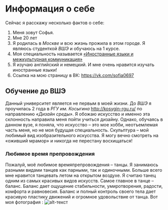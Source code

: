 # Информация о себе 
Сейчас я расскажу несколько фактов о себе:
1. Меня зовут Софья. 
2. Мне 20 лет
3. Я родилась в *Москве* и всю жизнь прожила в этом городе. Я являюсь студенткой *ВШЭ* и обучаюсь на 1 курсе. 
4. Моя специальность называется [«Иностранные языки и межкультурная коммуникация»](https://www.hse.ru/ba/lang/) 
5. Я изучаю английский и немецкий. И мне очень нравится изучать иностранные языки! 
6. Ссылка на мою страницу в ВК: <https://vk.com/sofia0697>

## Обучение до ВШЭ
Данный университет является не первым в моей жизни. До *ВШЭ* я проучилась 2 года в *РГУ им. Косыгина* <http://kosygin-rgu.ru/> по направлению *«Дизайн среды»*. Я обожаю искусство и именно эта склонность направила меня пойти учиться дизайну. Однако, обучаясь в данном вузе, я поняла, что искусство – это мое хобби, неотъемлемая часть меня, но не моя будущая специальность.
Скульптура – мой любимый вид изобразительного искусства. Я могу вечно смотреть на «оживший мрамор» и никогда не перестану восхищаться!
### Любимое время препровождения
Пожалуй, моё любимое времяпрепровождения – танцы. Я занимаюсь разными видами танцев как парными, так и одиночными. Больше всего мне нравится танцевать летом на открытом воздухе. Я считаю танец одним из самых красивых видов искусств. Самое главное в танце – баланс. Баланс дает ощущение стабильности, умиротворения, радости, комфорта и равновесия. Баланс и полный контроль своего тела дает красивую пластику движений и огромное удовольствие от танца. 
Вот моя фотография : ![alt-текст](https://pp.userapi.com/c840232/v840232216/66663/pdqwyAWzCiE.jpg "Необязательный титул")
